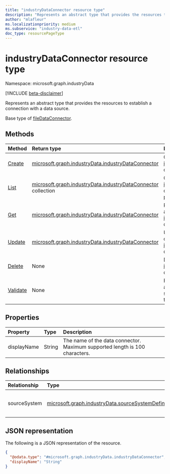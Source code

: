 ```yaml
---
title: "industryDataConnector resource type"
description: "Represents an abstract type that provides the resources to establish a connection with a data source."
author: "mlafleur"
ms.localizationpriority: medium
ms.subservice: "industry-data-etl"
doc_type: resourcePageType
---
```


# industryDataConnector resource type

Namespace: microsoft.graph.industryData

[!INCLUDE [beta-disclaimer](../../includes/beta-disclaimer.md)]

Represents an abstract type that provides the resources to establish a connection with a data source.

Base type of [fileDataConnector](../resources/industrydata-filedataconnector.md).

## Methods

| Method                                                                              | Return type                                                                                            | Description                                                                                                        |
| :---------------------------------------------------------------------------------- | :----------------------------------------------------------------------------------------------------- | :----------------------------------------------------------------------------------------------------------------- |
| [Create](../api/industrydata-industrydataconnector-post.md)   | [microsoft.graph.industryData.industryDataConnector](industrydata-industrydataconnector.md)            | Create a new [industryDataConnector](industrydata-industrydataconnector.md) object.                                |
| [List](../api/industrydata-industrydataconnector-list.md)    | [microsoft.graph.industryData.industryDataConnector](industrydata-industrydataconnector.md) collection | Get a list of the [industryDataConnector](industrydata-industrydataconnector.md) objects and their properties.     |
| [Get](../api/industrydata-industrydataconnector-get.md)       | [microsoft.graph.industryData.industryDataConnector](industrydata-industrydataconnector.md)            | Read the properties and relationships of an [industryDataConnector](industrydata-industrydataconnector.md) object. |
| [Update](../api/industrydata-industrydataconnector-update.md) | [microsoft.graph.industryData.industryDataConnector](industrydata-industrydataconnector.md)            | Update the properties of an [industryDataConnector](industrydata-industrydataconnector.md) object.                 |
| [Delete](../api/industrydata-industrydataconnector-delete.md) | None                                                                                                   | Delete an [industryDataConnector](industrydata-industrydataconnector.md) object.                                   |
| [Validate](../api/industrydata-industrydataconnector-validate.md)                   | None                                                                                                   | Perform validations applicable for the specific instance of the data connector.                                    |

## Properties

| Property    | Type   | Description                                                                 |
| :---------- | :----- | :-------------------------------------------------------------------------- |
| displayName | String | The name of the data connector. Maximum supported length is 100 characters. |

## Relationships

| Relationship | Type                                                             | Description                                                    |
| :----------- | :--------------------------------------------------------------- | :------------------------------------------------------------- |
| sourceSystem | [microsoft.graph.industryData.sourceSystemDefinition](industrydata-sourcesystemdefinition.md) | The **sourceSystemDefinition** this connector is connected to. |

## JSON representation

The following is a JSON representation of the resource.

<!-- {
  "blockType": "resource",
  "keyProperty": "id",
  "@odata.type": "microsoft.graph.industryData.industryDataConnector",
  "openType": false
}
-->

```json
{
  "@odata.type": "#microsoft.graph.industryData.industryDataConnector",
  "displayName": "String"
}
```
